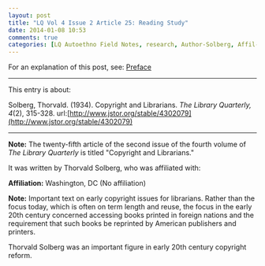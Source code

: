 ```yaml
---
layout: post
title: "LQ Vol 4 Issue 2 Article 25: Reading Study"
date: 2014-01-08 10:53
comments: true
categories: [LQ Autoethno Field Notes, research, Author-Solberg, Affil-No Affil]
---
```


For an explanation of this post, see:
[Preface](/blog/2013/08/14/lq-autoethnography-research-journal-preface/)

---

This entry is about:

Solberg, Thorvald. (1934). Copyright and Librarians. *The Library
Quarterly, 4*(2), 315-328.
url:[http://www.jstor.org/stable/4302079](http://www.jstor.org/stable/4302079)

---

**Note:** The twenty-fifth article of the second issue of the
fourth volume of *The Library Quarterly* is titled "Copyright and
Librarians."

It was written by Thorvald Solberg, who was affiliated with:

**Affiliation:** Washington, DC (No affiliation)

**Note:** Important text on early copyright issues for librarians.
Rather than the focus today, which is often on term length and
reuse, the focus in the early 20th century concerned accessing
books printed in foreign nations and the requirement that such
books be reprinted by American publishers and printers.

Thorvald Solberg was an important figure in early 20th century
copyright reform.
